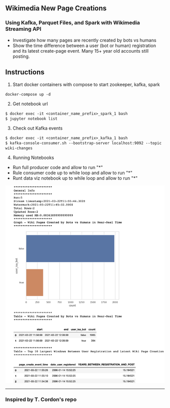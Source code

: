 ## Wikimedia New Page Creations
### Using Kafka, Parquet Files, and Spark with Wikimedia Streaming API
- Investigate how many pages are recently created by bots vs humans
- Show the time difference between a user (bot or human) registration and its latest create-page event. Many 15+ year old accounts still posting.

## Instructions
1. Start docker containers with compose to start zookeeper, kafka, spark
```
docker-compose up -d
```

2. Get notebook url
```
$ docker exec -it <container_name_prefix>_spark_1 bash
$ jupyter notebook list
```

3. Check out Kafka events
```
$ docker exec -it <container_name_prefix>_kafka_1 bash
$ kafka-console-consumer.sh --bootstrap-server localhost:9092 --topic wiki-changes
```

4. Running Notebooks
- Run full producer code and allow to run "*" 
- Rule consumer code up to while loop and allow to run "*" 
- Runt data viz notebook up to while loop and allow to run "*"

![](./sample_data_graph_&_tables.png)

--- 

### Inspired by T. Cordon's repo